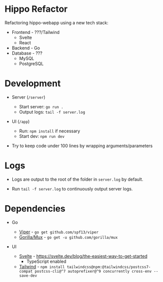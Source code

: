 # Hippo Refactor
Refactoring hippo-webapp using a new tech stack:
- Frontend - ???/Tailwind
    - Svelte
    - React
- Backend - Go
- Database - ???
    - MySQL
    - PostgreSQL

# Development
- Server (`/server`)
    - Start server: `go run .`
    - Output logs: `tail -f server.log`

- UI (`/app`)
    - Run: `npm install` if necessary
    - Start dev: `npm run dev`

- Try to keep code under 100 lines by wrapping arguments/parameters

# Logs
- Logs are output to the root of the folder in `server.log` by default.

- Run `tail -f server.log` to continuously output server logs.

# Dependencies
- Go 
    - [Viper](https://github.com/spf13/viper) - `go get github.com/spf13/viper`
    - [Gorilla/Mux](https://github.com/gorilla/mux) - `go get -u github.com/gorilla/mux`

- UI
    - [Svelte](https://svelte.dev/) - https://svelte.dev/blog/the-easiest-way-to-get-started
        - TypeScript enabled
    - [Tailwind](https://tailwindcss.com/) - `npm install tailwindcss@npm:@tailwindcss/postcss7-compat postcss-cli@^7 autoprefixer@^9 concurrently cross-env --save-dev`